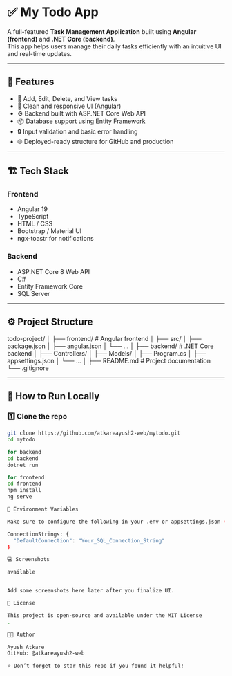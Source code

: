 ﻿# ✅ My Todo App

A full-featured **Task Management Application** built using **Angular (frontend)** and **.NET Core (backend)**.  
This app helps users manage their daily tasks efficiently with an intuitive UI and real-time updates.

---

## 🚀 Features
- 🧾 Add, Edit, Delete, and View tasks
- 🎨 Clean and responsive UI (Angular)
- ⚙️ Backend built with ASP.NET Core Web API
- 📦 Database support using Entity Framework
- 🔒 Input validation and basic error handling
- 🌐 Deployed-ready structure for GitHub and production

---

## 🏗️ Tech Stack

### **Frontend**
- Angular 19  
- TypeScript  
- HTML / CSS  
- Bootstrap / Material UI  
- ngx-toastr for notifications  

### **Backend**
- ASP.NET Core 8 Web API  
- C#  
- Entity Framework Core  
- SQL Server  

---

## ⚙️ Project Structure
todo-project/
│
├── frontend/ # Angular frontend
│ ├── src/
│ ├── package.json
│ ├── angular.json
│ └── ...
│
├── backend/ # .NET Core backend
│ ├── Controllers/
│ ├── Models/
│ ├── Program.cs
│ ├── appsettings.json
│ └── ...
│
├── README.md # Project documentation
└── .gitignore

---

## 🧠 How to Run Locally

### **1️⃣ Clone the repo**
```bash
git clone https://github.com/atkareayush2-web/mytodo.git
cd mytodo

for backend
cd backend
dotnet run

for frontend 
cd frontend
npm install
ng serve

🧰 Environment Variables

Make sure to configure the following in your .env or appsettings.json (not pushed to GitHub):

ConnectionStrings: {
  "DefaultConnection": "Your_SQL_Connection_String"
}

💻 Screenshots 

available


Add some screenshots here later after you finalize UI.

📜 License

This project is open-source and available under the MIT License
.

👨‍💻 Author

Ayush Atkare
GitHub: @atkareayush2-web

⭐ Don’t forget to star this repo if you found it helpful!

